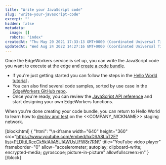 ```yaml
---
title: "Write your JavaScript code"
slug: "write-your-javascript-code"
excerpt: ""
hidden: false
metadata: 
  image: []
  robots: "index"
createdAt: "Thu May 20 2021 17:33:13 GMT+0000 (Coordinated Universal Time)"
updatedAt: "Wed Aug 24 2022 14:27:16 GMT+0000 (Coordinated Universal Time)"
---
```

Once the EdgeWorkers service is set up, you can write the JavaScript code you want to execute at the edge and [create a code bundle](doc:create-a-code-bundle).

- If you're just getting started you can follow the steps in the [Hello World tutorial](doc:hello-world-edgeworkers-management-application) . 
- You can also find several code samples, sorted by use case in the [EdgeWorkers GitHub repo](https://github.com/akamai/edgeworkers-examples/tree/master/edgecompute/examples).
- Once you're ready, you can review the [JavaScript API reference](doc:about-the-javascript-api) and start designing your own EdgeWorkers functions.

When you're done creating your code bundle, you can return to Hello World to learn how to [deploy and test](doc:deploy-hello-world-1) on the <<COMPANY_NICKNAME>> staging network. 

[block:html]
{
  "html": "\n<iframe width=\"640\" height=\"360\" src=\"https://www.youtube.com/embed/hxDSA8LbT2E?list=PLDlttLRccCk5klAIiA5UlAWUsUFW8r7RN\" title=\"YouTube video player\" frameborder=\"0\" allow=\"accelerometer; autoplay; clipboard-write; encrypted-media; gyroscope; picture-in-picture\" allowfullscreen></iframe>\n"
}
[/block]
